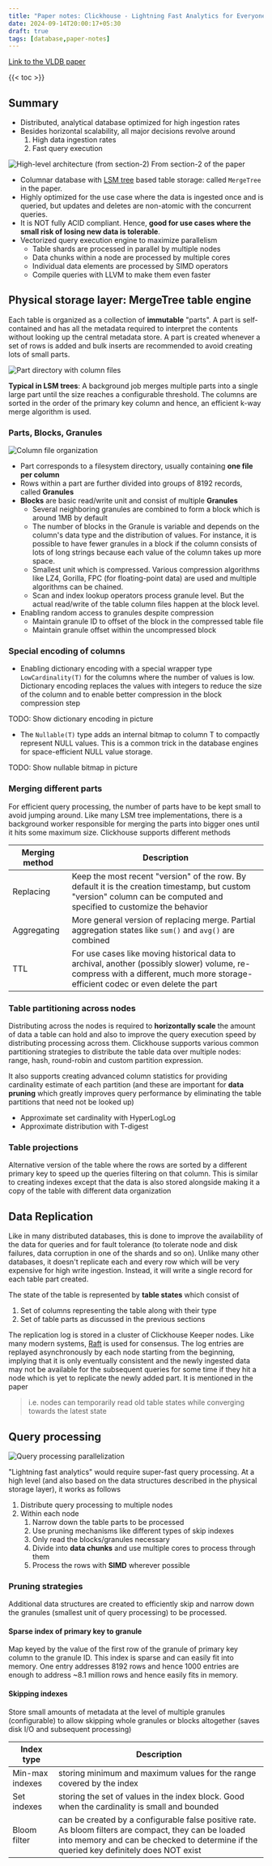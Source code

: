 ```yaml
---
title: "Paper notes: Clickhouse - Lightning Fast Analytics for Everyone"
date: 2024-09-14T20:00:17+05:30
draft: true
tags: [database,paper-notes]
---
```


[Link to the VLDB paper](https://www.vldb.org/pvldb/vol17/p3731-schulze.pdf)

{{< toc >}}

## Summary

* Distributed, analytical database optimized for high ingestion rates
* Besides horizontal scalability, all major decisions revolve around
    1. High data ingestion rates
    2. Fast query execution

![High-level architecture (from section-2)](./images/architecture-section-2.png)
From section-2 of the paper

* Columnar database with [LSM tree](https://en.wikipedia.org/wiki/Log-structured_merge-tree) based table storage: called `MergeTree` in the paper.
* Highly optimized for the use case where the data is ingested once and is queried, but
updates and deletes are non-atomic with the concurrent queries.
* It is NOT fully ACID compliant. Hence, **good for use cases where the small risk of losing new data is tolerable**.
* Vectorized query execution engine to maximize parallelism
    * Table shards are processed in parallel by multiple nodes
    * Data chunks within a node are processed by multiple cores
    * Individual data elements are processed by SIMD operators
    * Compile queries with LLVM to make them even faster


## Physical storage layer: MergeTree table engine
Each table is organized as a collection of **immutable** "parts". A part is self-contained and has all the metadata required to interpret the contents without looking up the central metadata store. A part is created whenever a set of rows is added and bulk inserts are recommended to avoid creating lots of small parts.

![Part directory with column files](./images/table-file-organization.png)

**Typical in LSM trees**: A background job merges multiple parts into a single large part until the size reaches a configurable threshold. The columns are sorted in the order of the primary key column and hence, an efficient k-way merge algorithm is used.

### Parts, Blocks, Granules
![Column file organization](./images/column-file-organization.svg)

* Part corresponds to a filesystem directory, usually containing **one file per column**
* Rows within a part are further divided into groups of 8192 records, called **Granules**
* **Blocks** are basic read/write unit and consist of multiple **Granules**
    * Several neighboring granules are combined to form a block which is around 1MB by default
    * The number of blocks in the Granule is variable and depends on the column's data type and
      the distribution of values. For instance, it is possible to have fewer granules in a block
      if the column consists of lots of long strings because each value of the column takes up
      more space.
    * Smallest unit which is compressed. Various compression algorithms like LZ4, Gorilla, FPC
      (for floating-point data) are used and multiple algorithms can be chained.
    * Scan and index lookup operators process granule level. But the actual read/write of the
      table column files happen at the block level.
* Enabling random access to granules despite compression
    * Maintain granule ID to offset of the block in the compressed table file
    * Maintain granule offset within the uncompressed block

### Special encoding of columns
* Enabling dictionary encoding with a special wrapper type `LowCardinality(T)` for the columns
  where the number of values is low. Dictionary encoding replaces the values with integers to
  reduce the size of the column and to enable better compression in the block compression step

TODO: Show dictionary encoding in picture

* The `Nullable(T)` type adds an internal bitmap to column T to compactly represent NULL values.
  This is a common trick in the database engines for space-efficient NULL value storage.

TODO: Show nullable bitmap in picture

### Merging different parts
For efficient query processing, the number of parts have to be kept small to avoid jumping around. Like many LSM tree implementations, there is a background worker responsible for merging the parts into bigger ones until it hits some maximum size. Clickhouse supports different methods

| Merging method | Description |
|----------------|-------------|
| Replacing | Keep the most recent "version" of the row. By default it is the creation timestamp, but custom "version" column can be computed and specified to customize the behavior |
| Aggregating | More general version of replacing merge. Partial aggregation states like `sum()` and `avg()` are combined |
| TTL | For use cases like moving historical data to archival, another (possibly slower) volume, re-compress with a different, much more storage-efficient codec or even delete the part |


### Table partitioning across nodes
Distributing across the nodes is required to **horizontally scale** the amount of data a table can hold and also to improve the query execution speed by distributing processing across them. Clickhouse supports various common partitioning strategies to distribute the table data over multiple nodes: range, hash, round-robin and custom partition expression.

It also supports creating advanced column statistics for providing cardinality estimate of each partition (and these are important for **data pruning** which greatly improves query performance by eliminating the table partitions that need not be looked up)
* Approximate set cardinality with HyperLogLog
* Approximate distribution with T-digest

### Table projections
Alternative version of the table where the rows are sorted by a different primary key to speed up the queries filtering on that column. This is similar to creating indexes except that the data is also stored alongside making it a copy of the table with different data organization


## Data Replication
Like in many distributed databases, this is done to improve the availability of the data for queries and for fault tolerance (to tolerate node and disk failures, data corruption in one of the shards and so on). Unlike many other databases, it doesn't replicate each and every row which will be very expensive for high write ingestion. Instead, it will write a single record for each table part created.

The state of the table is represented by **table states** which consist of
1. Set of columns representing the table along with their type
1. Set of table parts as discussed in the previous sections

The replication log is stored in a cluster of Clickhouse Keeper nodes. Like many modern systems, [Raft](https://raft.github.io/raft.pdf) is used for consensus. The log entries are replayed asynchronously by each node starting from the beginning, implying that it is only eventually consistent and the newly ingested data may not be available for the subsequent queries for some time if they hit a node which is yet to replicate the newly added part. It is mentioned in the paper

> i.e. nodes can temporarily read old table states while converging towards the latest state

## Query processing

![Query processing parallelization](./images/query-processing-parallelization.png)

"Lightning fast analytics" would require super-fast query processing. At a high level (and also based on the data structures described in the physical storage layer), it works as follows
1. Distribute query processing to multiple nodes
1. Within each node
    1. Narrow down the table parts to be processed
    1. Use pruning mechanisms like different types of skip indexes
    1. Only read the blocks/granules necessary
    1. Divide into **data chunks** and use multiple cores to process through them
    1. Process the rows with **SIMD** wherever possible

### Pruning strategies
Additional data structures are created to efficiently skip and narrow down the granules (smallest unit of query processing) to be processed.

#### Sparse index of primary key to granule
Map keyed by the value of the first row of the granule of primary key column to the granule ID. This index is sparse and can easily fit into memory. One entry addresses 8192 rows and hence 1000 entries are enough to address ~8.1 million rows and hence easily fits in memory.

#### Skipping indexes
Store small amounts of metadata at the level of multiple granules (configurable) to allow skipping whole granules or blocks altogether (saves disk I/O and subsequent processing)

| Index type | Description |
|------------|-------------|
| Min-max indexes | storing minimum and maximum values for the range covered by the index |
| Set indexes | storing the set of values in the index block. Good when the cardinality is small and bounded |
| Bloom filter | can be created by a configurable false positive rate. As bloom filters are compact, they can be loaded into memory and can be checked to determine if the queried key definitely does NOT exist |